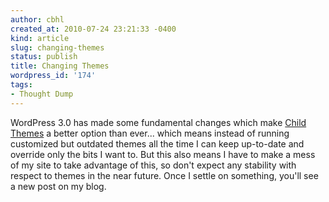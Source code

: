 ```yaml
---
author: cbhl
created_at: 2010-07-24 23:21:33 -0400
kind: article
slug: changing-themes
status: publish
title: Changing Themes
wordpress_id: '174'
tags:
- Thought Dump
---
```


WordPress 3.0 has made some fundamental changes which make [Child
Themes](http://codex.wordpress.org/Child_Themes) a better option than
ever... which means instead of running customized but outdated themes
all the time I can keep up-to-date and override only the bits I want to.
But this also means I have to make a mess of my site to take advantage
of this, so don't expect any stability with respect to themes in the
near future. Once I settle on something, you'll see a new post on my
blog.
